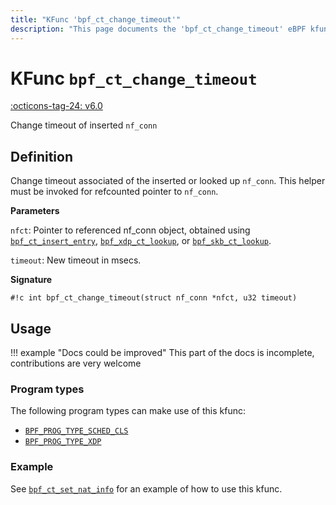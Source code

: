 ```yaml
---
title: "KFunc 'bpf_ct_change_timeout'"
description: "This page documents the 'bpf_ct_change_timeout' eBPF kfunc, including its definition, usage, program types that can use it, and examples."
---
```

# KFunc `bpf_ct_change_timeout`

<!-- [FEATURE_TAG](bpf_ct_change_timeout) -->
[:octicons-tag-24: v6.0](https://github.com/torvalds/linux/commit/0b3892364431684e883682b85d008979e08d4ce6)
<!-- [/FEATURE_TAG] -->

Change timeout of inserted `nf_conn`

## Definition

Change timeout associated of the inserted or looked up `nf_conn`.
This helper must be invoked for refcounted pointer to `nf_conn`.

**Parameters**

`nfct`: Pointer to referenced nf_conn object, obtained using [`bpf_ct_insert_entry`](bpf_ct_insert_entry.md), [`bpf_xdp_ct_lookup`](bpf_xdp_ct_lookup.md), or [`bpf_skb_ct_lookup`](bpf_skb_ct_lookup.md).

`timeout`: New timeout in msecs.

**Signature**

<!-- [KFUNC_DEF] -->
`#!c int bpf_ct_change_timeout(struct nf_conn *nfct, u32 timeout)`
<!-- [/KFUNC_DEF] -->

## Usage

!!! example "Docs could be improved"
    This part of the docs is incomplete, contributions are very welcome

### Program types

The following program types can make use of this kfunc:

<!-- [KFUNC_PROG_REF] -->
- [`BPF_PROG_TYPE_SCHED_CLS`](../program-type/BPF_PROG_TYPE_SCHED_CLS.md)
- [`BPF_PROG_TYPE_XDP`](../program-type/BPF_PROG_TYPE_XDP.md)
<!-- [/KFUNC_PROG_REF] -->

### Example

See [`bpf_ct_set_nat_info`](bpf_ct_set_nat_info.md#example) for an example of how to use this kfunc.
